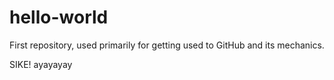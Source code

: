 # hello-world
First repository, used primarily for getting used to GitHub and its mechanics.

SIKE!
ayayayay
